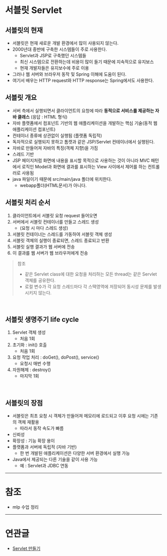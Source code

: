 # 서블릿 Servlet

## 서블릿의 현재
- 서블릿은 현재 새로운 개발 환경에서 많이 사용되지 않는다.
- 2000년대 중반에 구축한 시스템들이 주로 사용한다.
    + Servlet과 JSP로 구축했던 시스템들
    + 최신 시스템으로 전환하는데 비용이 많이 들기 때문에 지속적으로 유지보스
    + 현재 개발자들은 유지보수에 주로 이용
- 그러나 웹 서버와 브라우저 동작 및 Spring 이해에 도움이 된다.
- 여기서 배우는 HTTP request와 HTTP response는 Spring에서도 사용한다.

## 서블릿 개요
- 서버 측에서 실행되면서 클라이언트의 요청에 따라 **동적으로 서비스를 제공하는 자바 클래스** (응답 : HTML 형식)
- 자바 플랫폼에서 컴포넌트 기반의 웹 애플리케이션을 개발하는 핵심 기술(동적 웹 애플리케이션 컴포넌트)
- 컨테이너 종류에 상관없이 실행됨 (플랫폼 독립적)
- 독자적으로 실행되지 못하고 톰캣과 같은 JSP/Servlet 컨테이너에서 실행된다.
- 자바로 만들어져 자바의 특징(객체 지향)을 가짐
- 스레드 기반
- JSP 페이지처럼 화면에 내용을 표시할 목적으로 사용하는 것이 아니라 MVC 패턴에서 로직인 Model과 화면에 결과를 표시하는 View 사이에서 제어를 하는 컨트롤러로 사용됨
- java 파일이기 때문에 src/main/java 폴더에 위치한다.
    - webapp폴더(HTML문서)가 아니다.

## 서블릿 처리 순서
1. 클라이언트에서 서블릿 요청 request 들어오면
2. 서버에서 서블릿 컨테이너를 만들고 스레드 생성
    - (요청 시 마다 스레드 생성)
3. 서블릿 컨테이너는 스레드를 가동하여 서블릿 객체 생성
4. 서블릿 객체의 실행이 종료되면, 스레드 종료되고 반환
5. 서블릿 실행 결과가 웹 서버에 전송
6. 이 결과를 웹 서버가 웹 브라우저에게 전송

> 참조
> - 같은 Servlet class에 대한 요청을 처리하는 모든 thread는 같은 Servlet 객체를 공유한다.
> - 로컬 변수가 각 요청 스레드마다 각 스택영역에 저장되어 동시성 문제를 발생시키지 않는다.

<br>

## 서블릿 생명주기 life cycle
1. Servlet 객체 생성
    - 처음 1회
2. 초기화 : init() 호출
    - 처음 1회
3. 요청 작업 처리 : doGet(), doPost(), service()
    - 요청시 매번 수행
4. 자원해제 : destroy()
    - 마지막 1회

<br>

## 서블릿의 장점
- 서블릿은 최초 요청 시 객체가 만들어져 메모리에 로드되고 이후 요청 시에는 기존의 객체 재활용
    - 따라서 동작 속도가 빠름
- 신뢰성
- 확장성 : 기능 확장 용이
- 플랫폼과 서버에 독립적 (자바 기반)
    - 한 번 개발된 애플리케이션은 다양한 서버 환경에서 실행 가능
- Java에서 제공되는 다른 기술을 같이 사용 가능
    - 예 : Servlet과 JDBC 연동


---
# 참조
- mlp 수업 정리

---

# 연관글
- [Servlet 만들기](TIL/Web-server_Servlet/[servlet]Servlet-만들기.md)